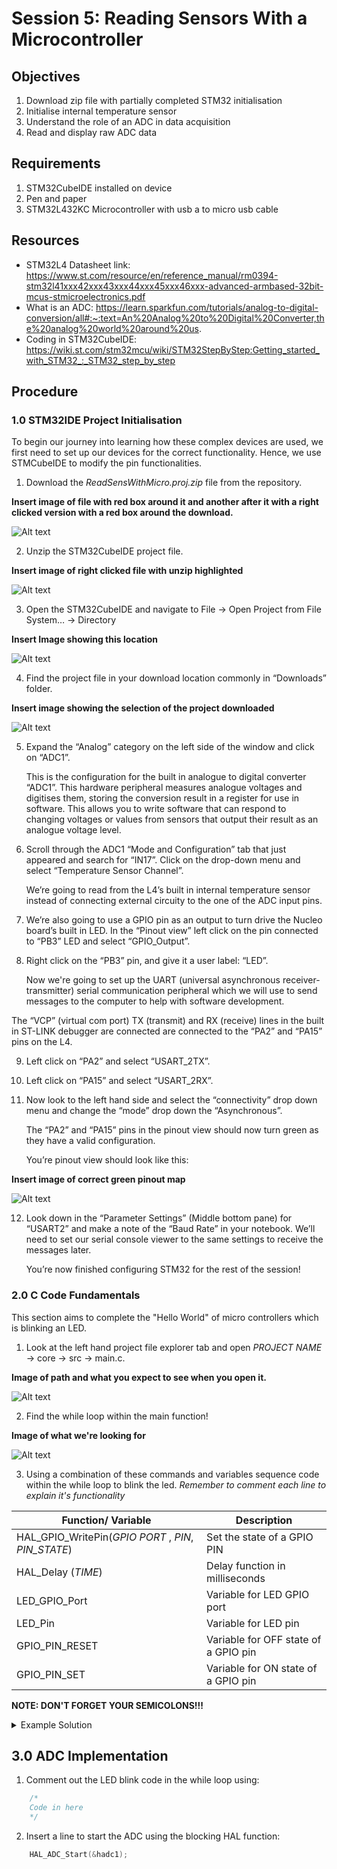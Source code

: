 # Session 5: Reading Sensors With a Microcontroller

## Objectives
1. Download zip file with partially completed STM32 initialisation
2. Initialise internal temperature sensor
3. Understand the role of an ADC in data acquisition 
4. Read and display raw ADC data

## Requirements
1. STM32CubeIDE installed on device
2. Pen and paper
3. STM32L432KC Microcontroller with usb a to micro usb cable

## Resources
- STM32L4 Datasheet link: https://www.st.com/resource/en/reference_manual/rm0394-stm32l41xxx42xxx43xxx44xxx45xxx46xxx-advanced-armbased-32bit-mcus-stmicroelectronics.pdf
- What is an ADC: https://learn.sparkfun.com/tutorials/analog-to-digital-conversion/all#:~:text=An%20Analog%20to%20Digital%20Converter,the%20analog%20world%20around%20us.
- Coding in STM32CubeIDE: https://wiki.st.com/stm32mcu/wiki/STM32StepByStep:Getting_started_with_STM32_:_STM32_step_by_step

## Procedure
### 1.0 STM32IDE Project Initialisation
To begin our journey into learning how these complex devices are used, we first need to set up our devices for the correct functionality. Hence, we use STMCubeIDE to modify the pin functionalities.

1.	Download the *ReadSensWithMicro.proj.zip* file from the repository.

**Insert image of file with red box around it and another after it with a right clicked version with a red box around the download.**

![Alt text](placeholder.jpeg)

2.	Unzip the STM32CubeIDE project file.

**Insert image of right clicked file with unzip highlighted**

![Alt text](placeholder.jpeg)

3.	Open the STM32CubeIDE and navigate to File -> Open Project from File System… -> Directory

**Insert Image showing this location**

![Alt text](placeholder.jpeg)

4.	Find the project file in your download location commonly in “Downloads” folder.

**Insert image showing the selection of the project downloaded**

![Alt text](placeholder.jpeg)

5.	Expand the “Analog” category on the left side of the window and click on “ADC1”.

    This is the configuration for the built in analogue to digital converter “ADC1”. This hardware peripheral measures analogue voltages and digitises them, storing the conversion result in a register for use in software. This allows you to write software that can respond to changing voltages or values from sensors that output their result as an analogue voltage level.

6.	Scroll through the ADC1 “Mode and Configuration” tab that just appeared and search for “IN17”. Click on the drop-down     menu and select “Temperature Sensor Channel”.

    We’re going to read from the L4’s built in internal temperature sensor instead of connecting external circuity to the one of the ADC input pins.

7.	We’re also going to use a GPIO pin as an output to turn drive the Nucleo board’s built in LED. In the “Pinout view” left click on the pin connected to “PB3” LED and select “GPIO_Output”.

8. Right click on the “PB3” pin, and give it a user label: “LED”.

   Now we're going to set up the UART (universal asynchronous receiver-transmitter) serial communication peripheral which we will use to send messages to the computer to help with software development. 
    
 The “VCP” (virtual com port) TX (transmit) and RX (receive) lines in the built in ST-LINK debugger are connected are connected to the “PA2” and “PA15” pins on the L4.

9.	Left click on “PA2” and select “USART_2TX”. 

10.	Left click on “PA15” and select “USART_2RX”.

11.	Now look to the left hand side and select the “connectivity” drop down menu and change the “mode” drop down the “Asynchronous”.

    The “PA2” and “PA15” pins in the pinout view should now turn green as they have a valid configuration. 

    You’re pinout view should look like this:

**Insert image of correct green pinout map**

![Alt text](placeholder.jpeg)

12.	Look down in the “Parameter Settings” (Middle bottom pane) for “USART2” and make a note of the “Baud Rate” in your notebook. We’ll need to set our serial console viewer to the same settings to receive the messages later. 

    You’re now finished configuring STM32 for the rest of the session!

### 2.0 C Code Fundamentals

This section aims to complete the "Hello World" of micro controllers which is blinking an LED. 

1.	Look at the left hand project file explorer tab and open *PROJECT NAME* -> core -> src -> main.c.

**Image of path and what you expect to see when you open it.**

![Alt text](placeholder.jpeg)

2.	Find the while loop within the main function!

**Image of what we're looking for**

![Alt text](placeholder.jpeg)

3.	Using a combination of these commands and variables sequence code within the while loop to blink the led. 
    *Remember to comment each line to explain it's functionality*

| Function/ Variable | Description |
| ----------- | ----------- |
| HAL_GPIO_WritePin(*GPIO PORT* , *PIN*, *PIN_STATE*) | Set the state of a GPIO PIN |
| HAL_Delay (*TIME*) | Delay function in milliseconds |
| LED_GPIO_Port | Variable for LED GPIO port |
| LED_Pin | Variable for LED pin |
| GPIO_PIN_RESET | Variable for OFF state of a GPIO pin |
| GPIO_PIN_SET | Variable for ON state of a GPIO pin |

**NOTE: DON'T FORGET YOUR SEMICOLONS!!!**

<details>
  <summary>Example Solution</summary>

```c
    HAL_GPIO_WritePin(LED_GPIO_Port, LED_Pin, GPIO_PIN_RESET); // Set LED to OFF
    HAL_Delay (1000);   // Insert delay 1000 ms
    HAL_GPIO_WritePin(LED_GPIO_Port, LED_Pin, GPIO_PIN_SET); // Set LED to ON
    HAL_Delay (1000);   // Insert delay 1000 ms 
```
</details>

## 3.0 ADC Implementation

1. Comment out the LED blink code in the while loop using:
```c
    /*
    Code in here
    */
```
2. Insert a line to start the ADC using the blocking HAL function: 
```c
    HAL_ADC_Start(&hadc1);
```



